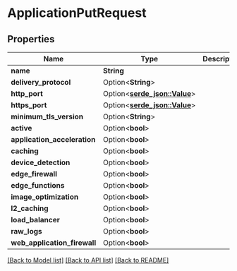 # ApplicationPutRequest

## Properties

Name | Type | Description | Notes
------------ | ------------- | ------------- | -------------
**name** | **String** |  | 
**delivery_protocol** | Option<**String**> |  | [optional]
**http_port** | Option<[**serde_json::Value**](.md)> |  | [optional]
**https_port** | Option<[**serde_json::Value**](.md)> |  | [optional]
**minimum_tls_version** | Option<**String**> |  | [optional]
**active** | Option<**bool**> |  | [optional]
**application_acceleration** | Option<**bool**> |  | [optional]
**caching** | Option<**bool**> |  | [optional]
**device_detection** | Option<**bool**> |  | [optional]
**edge_firewall** | Option<**bool**> |  | [optional]
**edge_functions** | Option<**bool**> |  | [optional]
**image_optimization** | Option<**bool**> |  | [optional]
**l2_caching** | Option<**bool**> |  | [optional]
**load_balancer** | Option<**bool**> |  | [optional]
**raw_logs** | Option<**bool**> |  | [optional]
**web_application_firewall** | Option<**bool**> |  | [optional]

[[Back to Model list]](../README.md#documentation-for-models) [[Back to API list]](../README.md#documentation-for-api-endpoints) [[Back to README]](../README.md)


